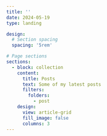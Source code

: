 ```yaml
---
title: ''
date: 2024-05-19
type: landing

design:
  # Section spacing
  spacing: '5rem'

# Page sections
sections:
  - block: collection
    content:
      title: Posts
      text: Some of my latest posts
      filters:
        folders:
          - post
    design:
      view: article-grid
      fill_image: false
      columns: 3
---
```

